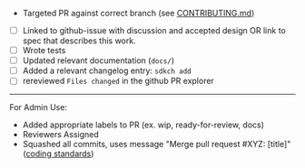 <!-- < < < < < < < < < < < < < < < < < < < < < < < < < < < < < < < < < ☺
v                               ✰  Thanks for creating a PR! ✰    
v    Before smashing the submit button please review the checkboxes.
v    If a checkbox is n/a - please still include it but + a little note why
☺ > > > > > > > > > > > > > > > > > > > > > > > > > > > > > > > > >  -->

- Targeted PR against correct branch (see [CONTRIBUTING.md](https://github.com/cosmos/cosmos-sdk/blob/develop/CONTRIBUTING.md#pr-targeting))

- [ ] Linked to github-issue with discussion and accepted design OR link to spec that describes this work.
- [ ] Wrote tests
- [ ] Updated relevant documentation (`docs/`)
- [ ] Added a relevant changelog entry: `sdkch add`
- [ ] rereviewed `Files changed` in the github PR explorer

______

For Admin Use:
- Added appropriate labels to PR (ex. wip, ready-for-review, docs)
- Reviewers Assigned
- Squashed all commits, uses message "Merge pull request #XYZ: [title]" ([coding standards](https://github.com/tendermint/coding/blob/master/README.md#merging-a-pr))
